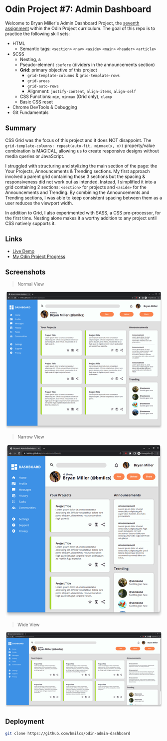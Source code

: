 # Odin Project #7: Admin Dashboard

Welcome to Bryan Miller's Admin Dashboard Project, the [seventh assignment](https://www.theodinproject.com/lessons/node-path-intermediate-html-and-css-admin-dashboard) within the Odin Project curriculum. The goal of this repo is to practice the following skill sets:

- HTML
  - Semantic tags: `<section>` `<nav>` `<aside>` `<main>` `<header>` `<article>`
- SCSS
  - Nesting, `&`
  - Pseudo-element `:before` (dividers in the announcements section)
  - **Grid**: primary objective of this project
    - `grid-template-columns` & `grid-template-rows`
    - `grid-areas`
    - `grid-auto-rows`
    - Alignment: `justify-content`, `align-items`, `align-self`
  - CSS Functions: `min`, `minmax` (Grid only), `clamp`
  - Basic CSS reset
- Chrome DevTools & Debugging
- Git Fundamentals

## Summary

CSS Grid was the focus of this project and it does NOT disappoint. The `grid-template-columns: repeat(auto-fit, minmax(x, x))` property/value combination is MAGICAL, allowing us to create responsive designs without media queries or JavaScript.

I struggled with structuring and stylizing the main section of the page: the Your Projects, Announcements & Trending sections. My first approach involved a parent grid containing those 3 sections but the spacing & responsiveness did not work out as intended. Instead, I simplified it into a grid containing 2 sections: `<section>` for projects and `<aside>` for the Announcements and Trending. By combining the Announcements and Trending sections, I was able to keep consistent spacing between them as a user reduces the viewport width.

In addition to Grid, I also experimented with SASS, a CSS pre-processor, for the first time. Nesting alone makes it a worthy addition to any project until CSS natively supports it.

## Links

- [Live Demo](https://bmilcs.github.io/odin-admin-dashboard/)
- [My Odin Project Progress](https://github.com/bmilcs/op)

## Screenshots

> Normal View

![Screenshot Normal](.img/../images/screenshot-normal.png)

> Narrow View

![Screenshot Narrow](.img/../images/screenshot-narrow.png)

> Wide View

![Screenshot Wide](.img/../images/screenshot-wide.png)

## Deployment

```sh
git clone https://github.com/bmilcs/odin-admin-dashboard
```
